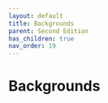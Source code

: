 ```yaml
---
layout: default
title: Backgrounds
parent: Second Edition
has_children: true
nav_order: 19
---
```


# Backgrounds
